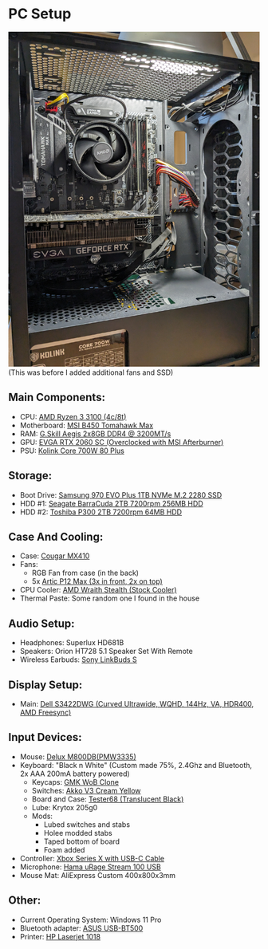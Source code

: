 # PC Setup

![My PC](../images/PC&#32;Setup/PXL_20230630_114415949&#32;-&#32;Copy.jpg)
(This was before I added additional fans and SSD)

## Main Components:
- CPU: [AMD Ryzen 3 3100 (4c/8t)](https://www.amd.com/en/support/cpu/amd-ryzen-processors/amd-ryzen-3-desktop-processors/amd-ryzen-3-3100)
- Motherboard: [MSI B450 Tomahawk Max](https://www.msi.com/Motherboard/B450-TOMAHAWK-MAX)
- RAM: [G.Skill Aegis 2x8GB DDR4 @ 3200MT/s](https://www.gskill.com/product/165/185/1567584549/F4-3200C16D-16GIS)
- GPU: [EVGA RTX 2060 SC (Overclocked with MSI Afterburner)](https://www.evga.com/products/specs/gpu.aspx?pn=938419ed-6e79-4259-b3c7-3deb3e869493)
- PSU: [Kolink Core 700W 80 Plus](https://kolink.eu/Home/psu-1/core-series/kolink-core-psu---700w---80-plus.html)

## Storage:
- Boot Drive: [Samsung 970 EVO Plus 1TB NVMe M.2 2280 SSD](https://semiconductor.samsung.com/consumer-storage/internal-ssd/970evoplus/)
- HDD #1: [Seagate BarraCuda 2TB 7200rpm 256MB HDD](https://www.seagate.com/gb/en/products/hard-drives/barracuda-hard-drive/)
- HDD #2: [Toshiba P300 2TB 7200rpm 64MB HDD](https://www.toshiba-storage.com/products/toshiba-internal-hard-drives-p300/)

## Case And Cooling:
- Case: [Cougar MX410](https://cougargaming.com/products/cases/mx410/)
- Fans: 
    - RGB Fan from case (in the back)
    - 5x [Artic P12 Max (3x in front, 2x on top)](https://www.arctic.de/en/P12-Max/ACFAN00280A)
- CPU Cooler: [AMD Wraith Stealth (Stock Cooler)](https://www.amd.com/en/technologies/cpu-cooler-solution)
- Thermal Paste: Some random one I found in the house

## Audio Setup:
- Headphones: Superlux HD681B
- Speakers: Orion HT728 5.1 Speaker Set With Remote
- Wireless Earbuds: [Sony LinkBuds S](https://electronics.sony.com/audio/headphones/truly-wireless-earbuds/p/wfls900n-b)

## Display Setup:
- Main: [Dell S3422DWG (Curved Ultrawide, WQHD, 144Hz, VA, HDR400, AMD Freesync)](https://www.dell.com/en-us/shop/dell-34-curved-gaming-monitor-s3422dwg/apd/210-azep/monitors-monitor-accessories)

## Input Devices:
- Mouse: [Delux M800DB(PMW3335)](https://www.deluxworld.com/en-pro-detail-m800db-3335.html)
- Keyboard: "Black n White" (Custom made 75%, 2.4Ghz and Bluetooth, 2x AAA 200mA battery powered)
    - Keycaps: [GMK WoB Clone](https://drop.com/buy/gmk-white-on-black-custom-keycap-set)
    - Switches: [Akko V3 Cream Yellow](https://en.akkogear.com/product/akko-v3-cream-yellow-switch-45pcs/)
    - Board and Case: [Tester68 (Translucent Black)](https://imgur.com/a/T1dikC4#mkKwVu0)
    - Lube: Krytox 205g0
    - Mods:
        - Lubed switches and stabs
        - Holee modded stabs
        - Taped bottom of board
        - Foam added
- Controller: [Xbox Series X with USB-C Cable](https://www.xbox.com/en-US/accessories/controllers/xbox-wireless-controller-usb-c)
- Microphone: [Hama uRage Stream 100 USB](https://uk.hama.com/00186017/urage-stream-100-gaming-microphone)
- Mouse Mat: AliExpress Custom 400x800x3mm

## Other:
- Current Operating System: Windows 11 Pro
- Bluetooth adapter: [ASUS USB-BT500](https://www.asus.com/networking-iot-servers/adapters/all-series/usb-bt500/)
- Printer: [HP Laserjet 1018](https://support.hp.com/us-en/product/details/hp-laserjet-1018-printer/1814092)